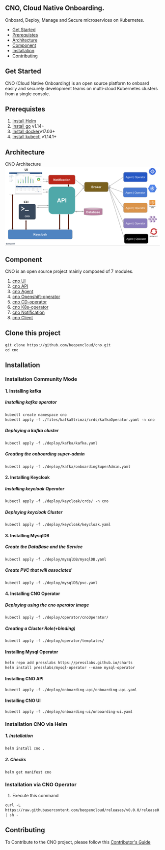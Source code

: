 ## CNO, Cloud Native Onboarding.
Onboard, Deploy, Manage and Secure microservices on Kubernetes.

* [Get Started]()
* [Prerequistes](#Prerequistes)
* [Architecture](#Architecture)
* [Component](#Component)
* [Installation](#Installation)
* [Contributing](#Contributing)
## Get Started

CNO (Cloud Native Onboarding) is an open source platform to onboard easily and securely development teams on multi-cloud Kubernetes clusters from a single console.

## Prerequistes
1. [Install Helm](https://helm.sh/docs/intro/install/)
2. [Install go](https://golang.org/doc/install) v1.14+
3. [Install docker](https://docs.docker.com/engine/install/ubuntu/)v17.03+
4. [Install kubectl](https://kubernetes.io/fr/docs/tasks/tools/install-kubectl/) v1.14.1+

## Architecture
CNO Architecture ![Architecture](/image/architecture.png)
## Component
CNO is an open source project mainly composed of 7 modules.
1. [cno UI](https://github.com/beopencloud/cno-ui-template)
2. [cno API](https://github.com/beopencloud/cno-api)
3. [cno Agent](https://github.com/beopencloud/cno-agent)
4. [cno Openshift-operator](https://github.com/beopencloud/cno-openshift-operator)
5. [cno CD-operator](https://github.com/beopencloud/cno-cd)
6. [cno K8s-operator](https://github.com/beopencloud/cno-kubernetes-operator)
7. [cno Notification](https://github.com/beopencloud/cno-notification)
7. [cno Client](https://github.com/beopencloud/cnoctl)
## Clone this project
```
git clone https://github.com/beopencloud/cno.git
cd cno
```
## Installation
### Installation Community Mode
#### 1. Installing kafka
#####   Installing kafka operator
```
kubectl create namespace cno
kubectl apply -f ./files/kafkaStrimzi/crds/kafkaOperator.yaml -n cno
```
##### Deploying a kafka cluster
```
kubectl apply -f ./deploy/kafka/kafka.yaml
```
##### Creating the onboarding super-admin
```
kubectl apply -f ./deploy/kafka/onboardingSuperAdmin.yaml
```
#### 2. Installing Keycloak
##### Installing keycloak Operator 
``` 
kubectl apply -f ./deploy/keycloak/crds/ -n cno
```
##### Deploying keycloak Cluster
```
kubectl apply -f ./deploy/keycloak/keycloak.yaml
```
#### 3. Installing MysqlDB
##### Create the DataBase and the Service
```
kubectl apply -f ./deploy/mysqlDB/mysqlDB.yaml
``` 
##### Create PVC that will associated
```
kubectl apply -f ./deploy/mysqlDB/pvc.yaml
```
#### 4. Installing CNO Operator
##### Deploying using the cno operator image
```
kubectl apply -f ./deploy/operator/cnoOperator/
```
##### Creating a Cluster Role(+binding)
```
kubectl apply -f ./deploy/operator/templates/
```
#### Installing Mysql Operator
```
helm repo add presslabs https://presslabs.github.io/charts
helm install presslabs/mysql-operator --name mysql-operator
```
#### Installing CNO API
```
kubectl apply -f ./deploy/onboarding-api/onboarding-api.yaml
```
#### Installing CNO UI
```
kubectl apply -f ./deploy/onboarding-ui/onboarding-ui.yaml
```




### Installation CNO via Helm
##### 1. Installation
```bash
helm install cno .
```
##### 2. Checks
```bash
helm get manifest cno
```
### Installation via CNO Operator
1. Execute this command
```
curl -L https://raw.githubusercontent.com/beopencloud/releases/v0.0.0/release0.sh | sh -
```

## Contributing
To Contribute to the CNO project, please follow this [Contributor's Guide](https://github.com/beopencloud/cno/tree/main/contributor_guide)


